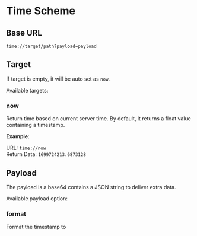 # Time Scheme

## Base URL

`time://target/path?payload=payload`

## Target

If target is empty, it will be auto set as `now`.

Available targets:

### now

Return time based on current server time.
By default, it returns a float value containing a timestamp.

**Example**:

URL: `time://now`  
Return Data: `1699724213.6873128`

## Payload

The payload is a base64 contains a JSON string to deliver extra data.

Available payload option:

### format

Format the timestamp to 